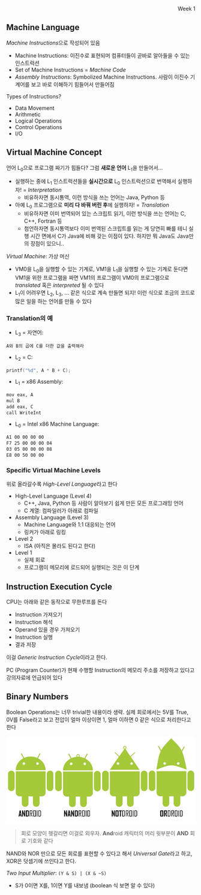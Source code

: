<p align=right>Week 1</p>

## Machine Language
*Machine Instructions*으로 작성되어 있음
- Machine Instructions: 이진수로 표현되머 컴퓨터들이 곧바로 알아들을 수 있는 인스트럭션
- Set of Machine Instructions = *Machine Code*
- *Assembly Instructions*: Symbolized Machine Instructions. 사람이 이진수 기계어를 보고 바로 이해하기 힘들어서 만들어짐

Types of Instructions?
- Data Movement
- Arithmetic
- Logical Operations
- Control Operations
- I/O
    
## Virtual Machine Concept
언어 L<sub>0</sub>으로 프로그램 짜기가 힘들다? 그럼 **새로운 언어** L<sub>1</sub>을 만들어서...
- 실행하는 중에 L<sub>1</sub> 인스트럭션들을 **실시간으로** L<sub>0</sub> 인스트럭션으로 번역해서 실행하자! = *Interpretation*
    - 비유하자면 동시통역, 이런 방식을 쓰는 언어는 Java, Python 등
- 아예 L<sub>0</sub> 프로그램으로 **미리 다 바꿔 버린 후**에 실행하자! = *Translation*
    - 비유하자면 이미 번역되어 있는 스크립트 읽기, 이런 방식을 쓰는 언어는 C, C++, Fortran 등
    - 첨언하자면 동시통역보다 이미 번역된 스크립트를 읽는 게 당연히 빠를 테니 실행 시간 면에서 C가 Java에 비해 갖는 이점이 있다.
    하지만 뭐 Java도 Java만의 장점이 있으니..
    
*Virtual Machine*: 가상 머신
- VM0을 L<sub>0</sub>을 실행할 수 있는 기계로, VM1을 L<sub>1</sub>을 실행할 수 있는 기계로 둔다면 VM1을 위한 프로그램을 짜면
VM1의 프로그램이 VM0의 프로그램으로 *translated* 혹은 *interpreted* 될 수 있다
- L<sub>1</sub>이 어려우면 L<sub>2</sub>, L<sub>3</sub>, ... 같은 식으로 계속 만들면 되지! 이런 식으로
조금의 코드로 많은 일을 하는 언어를 만들 수 있다

### Translation의 예
- L<sub>3</sub> = 자연어:
```
A와 B의 곱에 C를 더한 값을 출력해라
```
- L<sub>2</sub> = C: 
```C
printf("%d", A * B + C);
```
- L<sub>1</sub> = x86 Assembly:
```Assembly
mov eax, A
mul B
add eax, C
call WriteInt
```

- L<sub>0</sub> = Intel x86 Machine Language:
```
A1 00 00 00 00
F7 25 00 00 00 04
03 05 00 00 00 08
E8 00 50 00 00
```

### Specific Virtual Machine Levels
위로 올라갈수록 *High-Level Language*라고 한다

- High-Level Language (Level 4)
    - C++, Java, Python 등 사람이 알아보기 쉽게 만든 모든 프로그래밍 언어
    - C 계열: 컴파일러가 아래로 컴파일
- Assembly Language (Level 3)
    - Machine Language와 1:1 대응되는 언어
    - 링커가 아래로 링킹
- Level 2
    - ISA (아직은 몰라도 된다고 한다)
- Level 1
    - 실제 회로
    - 프로그램이 메모리에 로드되어 실행되는 것은 이 단계
    
## Instruction Execution Cycle
CPU는 아래와 같은 동작으로 무한루프를 돈다
- Instruction 가져오기
- Instruction 해석
- Operand 있을 경우 가져오기
- Instruction 실행
- 결과 저장

이걸 *Generic Instruction Cycle*이라고 한다.

PC (Program Counter)가 현재 수행할 Instruction의 메모리 주소를 저장하고 있다고 강의자료에 언급되어 있다

## Binary Numbers
Boolean Operations는 너무 trivial한 내용이라 생략. 실제 회로에서는 5V를 True, 0V를 False라고 보고
전압이 얼마 이상이면 1, 얼마 이하면 0 같은 식으로 처리한다고 한다

![Android meme](../images/android.jpg)

> 회로 모양이 헷갈리면 이걸로 외우자. **And**roid 캐릭터의 머리 윗부분이 **AND** 회로 기호와 같다

NAND와 NOR 만으로 모든 회로를 표현할 수 있다고 해서 *Universal Gate*라고 하고, XOR은 덧셈기에 쓰인다고 한다.

*Two Input Multiplier*: `(Y & S) | (X & ~S)`
- S가 0이면 X를, 1이면 Y를 내보냄 (boolean 식 보면 알 수 있다)
